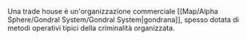 Una trade house è un'organizzazione commerciale [[Map/Alpha Sphere/Gondral System/Gondral System|gondrana]], spesso dotata di metodi operativi tipici della criminalità organizzata.